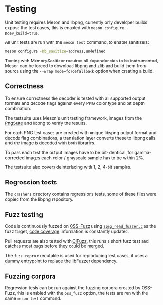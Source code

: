 # Testing

Unit testing requires Meson and libpng, currently only developer builds expose
the test cases, this is enabled with `meson configure -Ddev_build=true`.

All unit tests are run with the `meson test` command, to enable sanitizers:

```bash
meson configure -Db_sanitize=address,undefined
```

Testing with MemorySanitizer requires all dependencies to be instrumented,
Meson can be forced to download libpng and zlib and build them from source
using the `--wrap-mode=forcefallback` option when creating a build.

## Correctness

To ensure correctness the decoder is tested with all supported output formats
and decode flags against every PNG color type and bit depth combination.

The testsuite uses Meson's unit testing framework,
images from the [PngSuite](http://web.archive.org/web/20200414214727/www.schaik.com/pngsuite/)
and libpng to verify the results.

For each PNG test cases are created with unique libspng output format and decode flag combinations,
a translation layer converts these to libpng calls and the image is decoded with both libraries.

To pass each test the output images have to be bit-identical,
for gamma-corrected images each color / grayscale sample has to be within 2%.

The testsuite also covers deinterlacing with 1, 2, 4-bit samples.

## Regression tests

The `crashers` directory contains regressions tests, some of these files
were copied from the libpng repository.

## Fuzz testing

Code is continuously fuzzed on [OSS-Fuzz](https://google.github.io/oss-fuzz/)
using [`spng_read_fuzzer.c`](spng_read_fuzzer.c) as the fuzz target,
[code coverage](https://oss-fuzz.com/coverage-report/job/libfuzzer_asan_libspng/latest) information is constantly updated.

Pull requests are also tested with [CIFuzz](https://google.github.io/oss-fuzz/getting-started/continuous-integration/),
this runs a short fuzz test and catches most bugs before they could be merged.

The `fuzz_repro` executable is used for reproducing test cases,
it uses a dummy entrypoint to replace the libFuzzer dependency.

## Fuzzing corpora

Regression tests can be run against the fuzzing corpora created by OSS-Fuzz,
this is enabled with the `oss_fuzz` option, the tests are run with the
same `meson test` command.